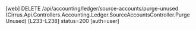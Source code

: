 [web] DELETE /api/accounting/ledger/source-accounts/purge-unused  (Cirrus.Api.Controllers.Accounting.Ledger.SourceAccountsController.PurgeUnused)  [L233–L238] status=200 [auth=user]

